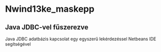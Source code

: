 # Nwind13ke_maskepp
## Java JDBC-vel fűszerezve

Java JDBC adatbázis kapcsolat egy egyszerű lekérdezéssel Netbeans IDE segítségével 
